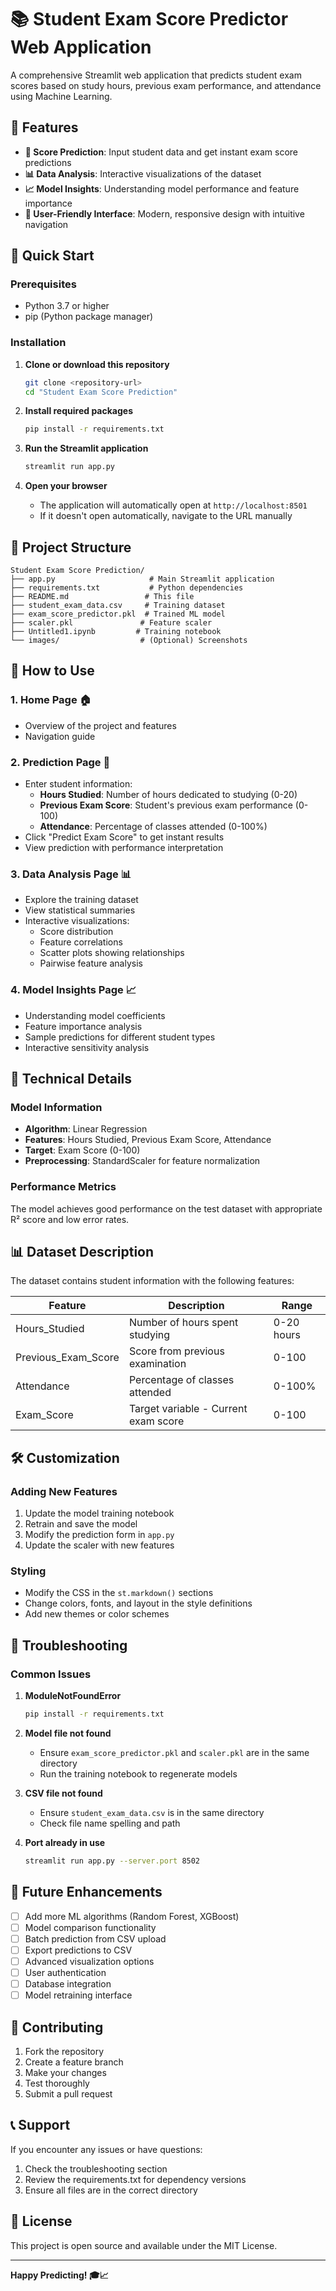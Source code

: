 # 📚 Student Exam Score Predictor Web Application

A comprehensive Streamlit web application that predicts student exam scores based on study hours, previous exam performance, and attendance using Machine Learning.

## 🌟 Features

- **🔮 Score Prediction**: Input student data and get instant exam score predictions
- **📊 Data Analysis**: Interactive visualizations of the dataset
- **📈 Model Insights**: Understanding model performance and feature importance
- **🎯 User-Friendly Interface**: Modern, responsive design with intuitive navigation

## 🚀 Quick Start

### Prerequisites

- Python 3.7 or higher
- pip (Python package manager)

### Installation

1. **Clone or download this repository**
   ```bash
   git clone <repository-url>
   cd "Student Exam Score Prediction"
   ```

2. **Install required packages**
   ```bash
   pip install -r requirements.txt
   ```

3. **Run the Streamlit application**
   ```bash
   streamlit run app.py
   ```

4. **Open your browser**
   - The application will automatically open at `http://localhost:8501`
   - If it doesn't open automatically, navigate to the URL manually

## 📁 Project Structure

```
Student Exam Score Prediction/
├── app.py                     # Main Streamlit application
├── requirements.txt           # Python dependencies
├── README.md                 # This file
├── student_exam_data.csv     # Training dataset
├── exam_score_predictor.pkl  # Trained ML model
├── scaler.pkl               # Feature scaler
├── Untitled1.ipynb         # Training notebook
└── images/                  # (Optional) Screenshots
```

## 🎯 How to Use

### 1. Home Page 🏠
- Overview of the project and features
- Navigation guide

### 2. Prediction Page 🔮
- Enter student information:
  - **Hours Studied**: Number of hours dedicated to studying (0-20)
  - **Previous Exam Score**: Student's previous exam performance (0-100)
  - **Attendance**: Percentage of classes attended (0-100%)
- Click "Predict Exam Score" to get instant results
- View prediction with performance interpretation

### 3. Data Analysis Page 📊
- Explore the training dataset
- View statistical summaries
- Interactive visualizations:
  - Score distribution
  - Feature correlations
  - Scatter plots showing relationships
  - Pairwise feature analysis

### 4. Model Insights Page 📈
- Understanding model coefficients
- Feature importance analysis
- Sample predictions for different student types
- Interactive sensitivity analysis

## 🔧 Technical Details

### Model Information
- **Algorithm**: Linear Regression
- **Features**: Hours Studied, Previous Exam Score, Attendance
- **Target**: Exam Score (0-100)
- **Preprocessing**: StandardScaler for feature normalization

### Performance Metrics
The model achieves good performance on the test dataset with appropriate R² score and low error rates.

## 📊 Dataset Description

The dataset contains student information with the following features:

| Feature | Description | Range |
|---------|-------------|-------|
| Hours_Studied | Number of hours spent studying | 0-20 hours |
| Previous_Exam_Score | Score from previous examination | 0-100 |
| Attendance | Percentage of classes attended | 0-100% |
| Exam_Score | Target variable - Current exam score | 0-100 |

## 🛠️ Customization

### Adding New Features
1. Update the model training notebook
2. Retrain and save the model
3. Modify the prediction form in `app.py`
4. Update the scaler with new features

### Styling
- Modify the CSS in the `st.markdown()` sections
- Change colors, fonts, and layout in the style definitions
- Add new themes or color schemes

## 🚨 Troubleshooting

### Common Issues

1. **ModuleNotFoundError**
   ```bash
   pip install -r requirements.txt
   ```

2. **Model file not found**
   - Ensure `exam_score_predictor.pkl` and `scaler.pkl` are in the same directory
   - Run the training notebook to regenerate models

3. **CSV file not found**
   - Ensure `student_exam_data.csv` is in the same directory
   - Check file name spelling and path

4. **Port already in use**
   ```bash
   streamlit run app.py --server.port 8502
   ```

## 📝 Future Enhancements

- [ ] Add more ML algorithms (Random Forest, XGBoost)
- [ ] Model comparison functionality
- [ ] Batch prediction from CSV upload
- [ ] Export predictions to CSV
- [ ] Advanced visualization options
- [ ] User authentication
- [ ] Database integration
- [ ] Model retraining interface

## 🤝 Contributing

1. Fork the repository
2. Create a feature branch
3. Make your changes
4. Test thoroughly
5. Submit a pull request

## 📞 Support

If you encounter any issues or have questions:
1. Check the troubleshooting section
2. Review the requirements.txt for dependency versions
3. Ensure all files are in the correct directory

## 📄 License

This project is open source and available under the MIT License.

---

**Happy Predicting! 🎓📈**
